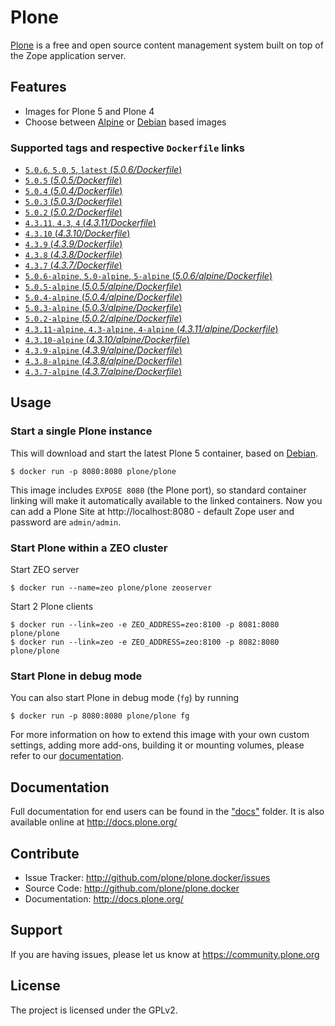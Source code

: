 # Plone

[Plone](https://plone.org) is a free and open source content management system built on top of the Zope application server.


## Features

- Images for Plone 5 and Plone 4
- Choose between [Alpine](http://www.alpinelinux.org/) or [Debian](https://www.debian.org/) based images

### Supported tags and respective `Dockerfile` links

- [`5.0.6`, `5.0`, `5`, `latest` (*5.0.6/Dockerfile*)](https://github.com/plone/plone.docker/blob/master/5.0/5.0.6/debian/Dockerfile)
- [`5.0.5` (*5.0.5/Dockerfile*)](https://github.com/plone/plone.docker/blob/master/5.0/5.0.5/debian/Dockerfile)
- [`5.0.4` (*5.0.4/Dockerfile*)](https://github.com/plone/plone.docker/blob/master/5.0/5.0.4/debian/Dockerfile)
- [`5.0.3` (*5.0.3/Dockerfile*)](https://github.com/plone/plone.docker/blob/master/5.0/5.0.3/debian/Dockerfile)
- [`5.0.2` (*5.0.2/Dockerfile*)](https://github.com/plone/plone.docker/blob/master/5.0/5.0.2/debian/Dockerfile)
- [`4.3.11`, `4.3`, `4` (*4.3.11/Dockerfile*)](https://github.com/plone/plone.docker/blob/master/4.3/4.3.11/debian/Dockerfile)
- [`4.3.10` (*4.3.10/Dockerfile*)](https://github.com/plone/plone.docker/blob/master/4.3/4.3.10/debian/Dockerfile)
- [`4.3.9` (*4.3.9/Dockerfile*)](https://github.com/plone/plone.docker/blob/master/4.3/4.3.9/debian/Dockerfile)
- [`4.3.8` (*4.3.8/Dockerfile*)](https://github.com/plone/plone.docker/blob/master/4.3/4.3.8/debian/Dockerfile)
- [`4.3.7` (*4.3.7/Dockerfile*)](https://github.com/plone/plone.docker/blob/master/4.3/4.3.7/debian/Dockerfile)
- [`5.0.6-alpine`, `5.0-alpine`, `5-alpine` (*5.0.6/alpine/Dockerfile*)](https://github.com/plone/plone.docker/blob/master/5.0/5.0.6/alpine/Dockerfile)
- [`5.0.5-alpine` (*5.0.5/alpine/Dockerfile*)](https://github.com/plone/plone.docker/blob/master/5.0/5.0.5/alpine/Dockerfile)
- [`5.0.4-alpine` (*5.0.4/alpine/Dockerfile*)](https://github.com/plone/plone.docker/blob/master/5.0/5.0.4/alpine/Dockerfile)
- [`5.0.3-alpine` (*5.0.3/alpine/Dockerfile*)](https://github.com/plone/plone.docker/blob/master/5.0/5.0.3/alpine/Dockerfile)
- [`5.0.2-alpine` (*5.0.2/alpine/Dockerfile*)](https://github.com/plone/plone.docker/blob/master/5.0/5.0.2/alpine/Dockerfile)
- [`4.3.11-alpine`, `4.3-alpine`, `4-alpine` (*4.3.11/alpine/Dockerfile*)](https://github.com/plone/plone.docker/blob/master/4.3/4.3.11/alpine/Dockerfile)
- [`4.3.10-alpine` (*4.3.10/alpine/Dockerfile*)](https://github.com/plone/plone.docker/blob/master/4.3/4.3.10/alpine/Dockerfile)
- [`4.3.9-alpine` (*4.3.9/alpine/Dockerfile*)](https://github.com/plone/plone.docker/blob/master/4.3/4.3.9/alpine/Dockerfile)
- [`4.3.8-alpine` (*4.3.8/alpine/Dockerfile*)](https://github.com/plone/plone.docker/blob/master/4.3/4.3.8/alpine/Dockerfile)
- [`4.3.7-alpine` (*4.3.7/alpine/Dockerfile*)](https://github.com/plone/plone.docker/blob/master/4.3/4.3.7/alpine/Dockerfile)

## Usage

### Start a single Plone instance

This will download and start the latest Plone 5 container, based on [Debian](https://www.debian.org/).

```console
$ docker run -p 8080:8080 plone/plone
```

This image includes `EXPOSE 8080` (the Plone port), so standard container linking will make it automatically available to the linked containers. Now you can add a Plone Site at http://localhost:8080 - default Zope user and password are `admin/admin`.

### Start Plone within a ZEO cluster

Start ZEO server

```console
$ docker run --name=zeo plone/plone zeoserver
```

Start 2 Plone clients

```console
$ docker run --link=zeo -e ZEO_ADDRESS=zeo:8100 -p 8081:8080 plone/plone
$ docker run --link=zeo -e ZEO_ADDRESS=zeo:8100 -p 8082:8080 plone/plone
```

### Start Plone in debug mode

You can also start Plone in debug mode (`fg`) by running

```console
$ docker run -p 8080:8080 plone/plone fg
```

For more information on how to extend this image with your own custom settings, adding more add-ons, building it or mounting volumes, please refer to our [documentation](https://github.com/plone/plone.docker/tree/master/docs).



## Documentation

Full documentation for end users can be found in the ["docs"](https://github.com/plone/plone.docker/tree/master/docs) folder.
It is also available online at http://docs.plone.org/


## Contribute


- Issue Tracker: http://github.com/plone/plone.docker/issues
- Source Code: http://github.com/plone/plone.docker
- Documentation: http://docs.plone.org/

## Support


If you are having issues, please let us know at https://community.plone.org

## License

The project is licensed under the GPLv2.
